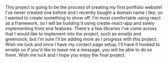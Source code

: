 This project is going to be the process of creating my first portfolio website! I've never created one before and I recently bought a domain name I like, so I wanted to create something to show off. I'm most comfortable using react as a framework, so I will be building it using create-react-app and solely implementing front end features. There's a few libraries I've come across that I would like to implement into the project, such as emailjs and greensock, but I'm sure I'll be adding more as I progress with this project. Wish me luck and once I have my contact page setup, I'll have it hooked to emailjs so if you'd like to leave me a message, you will be able to do so there. Wish me luck and I hope you enjoy the final project.